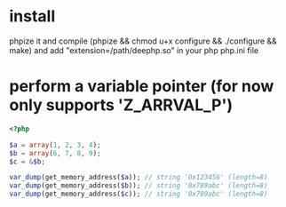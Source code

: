 install
=======
phpize it and compile (phpize && chmod u+x configure && ./configure && make) and add "extension=/path/deephp.so" in your php php.ini file

perform a variable pointer (for now only supports 'Z_ARRVAL_P')
============================================================
```php
<?php

$a = array(1, 2, 3, 4);
$b = array(6, 7, 8, 9);
$c = &$b;

var_dump(get_memory_address($a)); // string '0x123456' (length=8)
var_dump(get_memory_address($b)); // string '0x789abc' (length=8)
var_dump(get_memory_address($c)); // string '0x789abc' (length=8)
```
